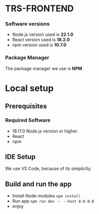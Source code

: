 # TRS-FRONTEND

### Software versions

- Node.js version used is **22.1.0**
- React version used is **18.2.0**
- npm version used is **10.7.0**

### Package Manager

The package manager we use is **NPM**

# Local setup

## Prerequisites

### Required Software

- 18.17.0 Node.js version or higher.
- React
- npm

## IDE Setup

We use VS Code, because of its simplicity.

## Build and run the app

- Install Node modules `npm install`
- Run app `npm run dev -- --host 0.0.0.0`
- enjoy
